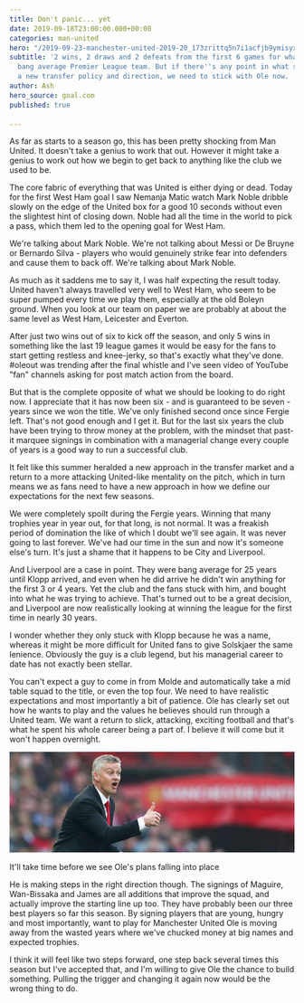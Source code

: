 ```yaml
---
title: Don't panic... yet
date: 2019-09-18T23:00:00.000+00:00
categories: man-united
hero: "/2019-09-23-manchester-united-2019-20_173zrittq5n7i1acfjb9ymisyx.jpg"
subtitle: '2 wins, 2 draws and 2 defeats from the first 6 games for what is now a
  bang average Premier League team. But if there''s any point in what seems to be
  a new transfer policy and direction, we need to stick with Ole now. '
author: Ash
hero_source: goal.com
published: true

---
```

As far as starts to a season go, this has been pretty shocking from Man United. It doesn't take a genius to work that out. However it might take a genius to work out how we begin to get back to anything like the club we used to be.

The core fabric of everything that was United is either dying or dead. Today for the first West Ham goal I saw Nemanja Matic watch Mark Noble dribble slowly on the edge of the United box for a good 10 seconds without even the slightest hint of closing down. Noble had all the time in the world to pick a pass, which them led to the opening goal for West Ham.

We're talking about Mark Noble. We're not talking about Messi or De Bruyne or Bernardo Silva - players who would genuinely strike fear into defenders and cause them to back off. We're talking about Mark Noble.

As much as it saddens me to say it, I was half expecting the result today. United haven't always travelled very well to West Ham, who seem to be super pumped every time we play them, especially at the old Boleyn ground. When you look at our team on paper we are probably at about the same level as West Ham, Leicester and Everton.

After just two wins out of six to kick off the season, and only 5 wins in something like the last 19 league games it would be easy for the fans to start getting restless and knee-jerky, so that's exactly what they've done. #oleout was trending after the final whistle and I've seen video of YouTube "fan" channels asking for post match action from the board.

But that is the complete opposite of what we should be looking to do right now. I appreciate that it has now been six - and is guaranteed to be seven - years since we won the title. We've only finished second once since Fergie left. That's not good enough and I get it. But for the last six years the club have been trying to throw money at the problem, with the mindset that past-it marquee signings in combination with a managerial change every couple of years is a good way to run a successful club.

It felt like this summer heralded a new approach in the transfer market and a return to a more attacking United-like mentality on the pitch, which in turn means we as fans need to have a new approach in how we define our expectations for the next few seasons.

We were completely spoilt during the Fergie years. Winning that many trophies year in year out, for that long, is not normal. It was a freakish period of domination the like of which I doubt we'll see again. It was never going to last forever. We've had our time in the sun and now it's someone else's turn. It's just a shame that it happens to be City and Liverpool.

And Liverpool are a case in point. They were bang average for 25 years until Klopp arrived, and even when he did arrive he didn't win anything for the first 3 or 4 years. Yet the club and the fans stuck with him, and bought into what he was trying to achieve. That's turned out to be a great decision, and Liverpool are now realistically looking at winning the league for the first time in nearly 30 years.

I wonder whether they only stuck with Klopp because he was a name, whereas it might be more difficult for United fans to give Solskjaer the same lenience. Obviously the guy is a club legend, but his managerial career to date has not exactly been stellar.

You can't expect a guy to come in from Molde and automatically take a mid table squad to the title, or even the top four. We need to have realistic expectations and most importantly a bit of patience. Ole has clearly set out how he wants to play and the values he believes should run through a United team. We want a return to slick, attacking, exciting football and that's what he spent his whole career being a part of. I believe it will come but it won't happen overnight.

<picture class="image__full-width"> <img src="/assets/img/2019-09-30-Solskjaer250219_0.jpg" alt="Ole thumbs up" /> <figcaption>It'll take time before we see Ole's plans falling into place</figcaption> </picture>

He is making steps in the right direction though. The signings of Maguire, Wan-Bissaka and James are all additions that improve the squad, and actually improve the starting line up too. They have probably been our three best players so far this season. By signing players that are young, hungry and most importantly, want to play for Manchester United Ole is moving away from the wasted years where we've chucked money at big names and expected trophies.

I think it will feel like two steps forward, one step back several times this season but I've accepted that, and I'm willing to give Ole the chance to build something. Pulling the trigger and changing it again now would be the wrong thing to do.